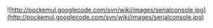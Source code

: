 ![http://pockemul.googlecode.com/svn/wiki/images/serialconsole.jpg](http://pockemul.googlecode.com/svn/wiki/images/serialconsole.jpg)